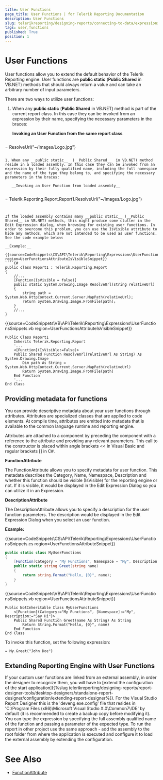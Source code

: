 ```yaml
---
title: User Functions
page_title: User Functions | for Telerik Reporting Documentation
description: User Functions
slug: telerikreporting/designing-reports/connecting-to-data/expressions/extending-expressions/user-functions
tags: user,functions
published: True
position: 1
---
```


# User Functions

User functions allow you to extend the default behavior of the Telerik Reporting engine. User functions are __public static__ (__Public Shared__ in VB.NET) methods that should always return a value and can take an arbitrary number of input parameters.       

There are two ways to utilize user functions:

1. When any __public static__ (__Public Shared__ in VB.NET) method is part of the current report class. In this case they can be invoked from an expression by their name, specifying the necessary parameters in the braces:             

   __Invoking an User Function from the same report class__ 
   
   ````
= ResolveUrl("~/Images/Logo.jpg")
````

1. When any __public static__  (__Public Shared__  in VB.NET) method reside in a loaded assembly. In this case they can be invoked from an expression by their fully qualified name, including the full namespace and the name of the type they belong to, and specifying the necessary parameters in the braces:             

   __Invoking an User Function from loaded assembly__ 
   
   ````
= Telerik.Reporting.Report.Report1.ResolveUrl("~/Images/Logo.jpg")
````


If the loaded assembly contains many __public static__ (__Public Shared__ in VB.NET) methods, this might produce some clutter in the Edit Expression dialog, when browsing for existing user functions. In order to overcome this problem, you can use the IsVisible attribute to hide any methods, which are not intended to be used as user functions. See the code example below:         

__Example:__ 

{{source=CodeSnippets\CS\API\Telerik\Reporting\Expressions\UserFunctionsSnippets.cs region=UserFunctionsAttributeIsVisibleSnippet}}
````C#
public class Report1 : Telerik.Reporting.Report
{
    //...
    [Function(IsVisible = false)]
    public static System.Drawing.Image ResolveUrl(string relativeUrl)
    {
        string path = System.Web.HttpContext.Current.Server.MapPath(relativeUrl);
        return System.Drawing.Image.FromFile(path);
    }
    //...
}
````
{{source=CodeSnippets\VB\API\Telerik\Reporting\Expressions\UserFunctionsSnippets.vb region=UserFunctionsAttributeIsVisibleSnippet}}
````VB
Public Class Report1
    Inherits Telerik.Reporting.Report
    '...
    <[Function](IsVisible:=False)> _
    Public Shared Function ResolveUrl(relativeUrl As String) As System.Drawing.Image
        Dim path As String = System.Web.HttpContext.Current.Server.MapPath(relativeUrl)
        Return System.Drawing.Image.FromFile(path)
    End Function
    '...
End Class
````

## Providing metadata for functions

You can provide descriptive metadata about your user functions through attributes. Attributes are specialized classes that are applied to code elements. At compile time, attributes are emitted into metadata that is available to the common language runtime and reporting engine.         

Attributes are attached to a component by preceding the component with a reference to the attribute and providing any relevant parameters. This call to the constructor is placed within angle brackets << in Visual Basic and regular brackets [] in C#.         

__FunctionAttribute__ 

The FunctionAttribute allows you to specify metadata for user function. This metadata describes the Category, Name, Namespace, Description and whether this function should be visible (IsVisible) for the reporting engine or not. If it is visible, it would be displayed in the Edit Expression Dialog so you can utilize it in an Expression.         

__DescriptionAttribute__ 

The DescriptionAttribute allows you to specify a description for the user function parameters. The description would be displayed in the Edit Expression Dialog when you select an user function.         

__Example:__ 

{{source=CodeSnippets\CS\API\Telerik\Reporting\Expressions\UserFunctionsSnippets.cs region=UserFunctionsAttributeSnippet}}
````C#
public static class MyUserFunctions
{
    [Function(Category = "My Functions", Namespace = "My", Description = "Say Hi")]
    public static string Greet(string name)
    {
        return string.Format("Hello, {0}", name);
    }
}
````
{{source=CodeSnippets\VB\API\Telerik\Reporting\Expressions\UserFunctionsSnippets.vb region=UserFunctionsAttributeSnippet}}
````VB
Public NotInheritable Class MyUserFunctions
    <[Function](Category:="My Functions", [Namespace]:="My", Description:="Say Hi")> _
    Public Shared Function Greet(name As String) As String
        Return String.Format("Hello, {0}", name)
    End Function
End Class
````

To invoke this function, set the following expression:

````
= My.Greet("John Doe")
````

## Extending Reporting Engine with User Functions

If your custom user functions are linked from an external assembly, in order the designer to recognize them, you will have to [extend the configuration of the start application]({%slug telerikreporting/designing-reports/report-designer-tools/desktop-designers/standalone-report-designer/configuration/extending-report-designer%}). For the Visual Studio Report Designer this is the 'deveng.exe.config' file that resides in 'C:\Program Files (x86)\Microsoft Visual Studio X.0\Common7\IDE' by default (it is recommended to create a backup copy before modifying it). You can type the expression by specifying the full assembly qualified name of the function and passing a parameter of the expected type. To run the report in other project use the same approach - add the assembly to the root folder from where the application is executed and configure it to load the external assembly by extending the configuration. 

# See Also

 * [FunctionAttribute](/reporting/api/Telerik.Reporting.Expressions.FunctionAttribute) 
